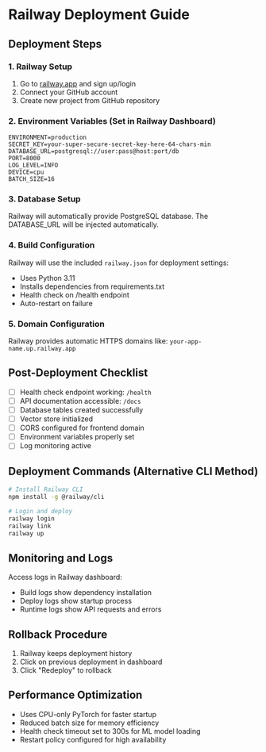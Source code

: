 # Railway Deployment Guide

## Deployment Steps

### 1. Railway Setup
1. Go to [railway.app](https://railway.app) and sign up/login
2. Connect your GitHub account
3. Create new project from GitHub repository

### 2. Environment Variables (Set in Railway Dashboard)
```
ENVIRONMENT=production
SECRET_KEY=your-super-secure-secret-key-here-64-chars-min
DATABASE_URL=postgresql://user:pass@host:port/db
PORT=8000
LOG_LEVEL=INFO
DEVICE=cpu
BATCH_SIZE=16
```

### 3. Database Setup
Railway will automatically provide PostgreSQL database.
The DATABASE_URL will be injected automatically.

### 4. Build Configuration
Railway will use the included `railway.json` for deployment settings:
- Uses Python 3.11
- Installs dependencies from requirements.txt
- Health check on /health endpoint
- Auto-restart on failure

### 5. Domain Configuration
Railway provides automatic HTTPS domains like:
`your-app-name.up.railway.app`

## Post-Deployment Checklist

- [ ] Health check endpoint working: `/health`
- [ ] API documentation accessible: `/docs`
- [ ] Database tables created successfully
- [ ] Vector store initialized
- [ ] CORS configured for frontend domain
- [ ] Environment variables properly set
- [ ] Log monitoring active

## Deployment Commands (Alternative CLI Method)

```bash
# Install Railway CLI
npm install -g @railway/cli

# Login and deploy
railway login
railway link
railway up
```

## Monitoring and Logs

Access logs in Railway dashboard:
- Build logs show dependency installation
- Deploy logs show startup process
- Runtime logs show API requests and errors

## Rollback Procedure

1. Railway keeps deployment history
2. Click on previous deployment in dashboard
3. Click "Redeploy" to rollback

## Performance Optimization

- Uses CPU-only PyTorch for faster startup
- Reduced batch size for memory efficiency
- Health check timeout set to 300s for ML model loading
- Restart policy configured for high availability